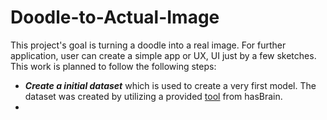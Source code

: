 # Doodle-to-Actual-Image
This project's goal is turning a doodle into a real image. For further application, user can create a simple app or UX, UI just by a few sketches. This work is planned to follow the following steps:
- **_Create a initial dataset_** which is used to create a very first model. The dataset was created by utilizing a provided [tool](http://draw.hasbrain.com/) from hasBrain. 
- 
